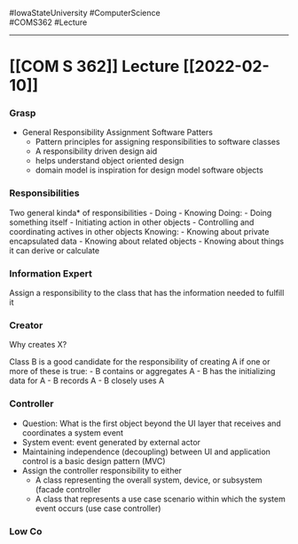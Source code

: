 #IowaStateUniversity
#ComputerScience  
#COMS362
#Lecture

---

# [[COM S 362]] Lecture [[2022-02-10]]

### Grasp 

- General Responsibility Assignment Software Patters 
	- Pattern principles for assigning responsibilities to software classes
	- A responsibility driven design aid 
	- helps understand object oriented design
	- domain model is inspiration for design model software objects 

### Responsibilities 

Two general kinda* of responsibilities
	- Doing 
	- Knowing 
Doing: 
	- Doing something itself 
	- Initiating action in other objects
	- Controlling and coordinating actives in other objects
Knowing:
	- Knowing about private encapsulated data
	- Knowing about related objects
	- Knowing about things it can derive or calculate 

### Information Expert 

Assign a responsibility to the class that has the information needed to fulfill it 


### Creator 

Why creates X? 

Class B is a good candidate for the responsibility of creating A if one or more of these is true:
	- B contains or aggregates A
	- B has the initializing data for A
	- B records A
	- B closely uses A

### Controller 

- Question: What is the first object beyond the UI layer that receives and coordinates a system event 
- System event: event generated by external actor
- Maintaining independence (decoupling) between UI and application control is a basic design pattern (MVC)
- Assign the controller responsibility to either 
	- A class representing the overall system, device, or subsystem (facade controller
	- A class that represents a use case scenario within which the system event occurs (use case controller)

### Low Co